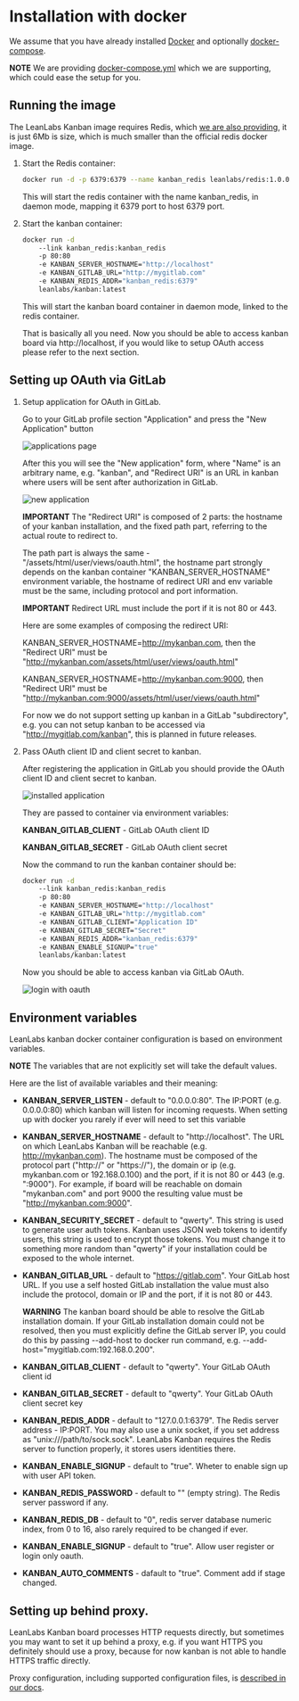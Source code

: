 # Installation with docker

We assume that you have already installed [Docker](https://www.docker.com/) and optionally [docker-compose](https://docs.docker.com/compose/).

**NOTE** We are providing [docker-compose.yml](/docker-compose.yml) which we are supporting, which could ease the setup for you.


## Running the image

The LeanLabs Kanban image requires Redis, which [we are also providing](https://hub.docker.com/r/leanlabs/redis/), it is just 6Mb is size, which is much smaller than the official redis docker image.

1. Start the Redis container:

    ```bash
    docker run -d -p 6379:6379 --name kanban_redis leanlabs/redis:1.0.0
    ```

    This will start the redis container with the name kanban_redis, in daemon mode, mapping it 6379 port to host 6379 port.

2. Start the kanban container:

    ```bash
    docker run -d
        --link kanban_redis:kanban_redis
        -p 80:80
        -e KANBAN_SERVER_HOSTNAME="http://localhost"
        -e KANBAN_GITLAB_URL="http://mygitlab.com"
        -e KANBAN_REDIS_ADDR="kanban_redis:6379"
        leanlabs/kanban:latest
    ```

    This will start the kanban board container in daemon mode, linked to the redis container.

    That is basically all you need. Now you should be able to access kanban board via http://localhost,
    if you would like to setup OAuth access please refer to the next section.

## Setting up OAuth via GitLab

1. Setup application for OAuth in GitLab.

    Go to your GitLab profile section "Application" and press the "New Application" button

    ![applications page](gitlab_oauth/applications.jpg)

    After this you will see the "New application" form, where "Name" is an arbitrary name,
    e.g. "kanban", and "Redirect URI" is an URL in kanban where users will be sent after authorization in GitLab.

    ![new application](gitlab_oauth/create_desc.jpg)

    **IMPORTANT** The "Redirect URI" is composed of 2 parts: the hostname of your kanban installation,
    and the fixed path part, referring to the actual route to redirect to.

    The path part is always the same -  "/assets/html/user/views/oauth.html",
    the hostname part strongly depends on the kanban container "KANBAN_SERVER_HOSTNAME" environment variable,
    the hostname of redirect URI and env variable must be the same, including protocol and port information.

    **IMPORTANT** Redirect URL must include the port if it is not 80 or 443.

    Here are some examples of composing the redirect URI:

    KANBAN_SERVER_HOSTNAME=http://mykanban.com, then the "Redirect URI" must be "http://mykanban.com/assets/html/user/views/oauth.html"

    KANBAN_SERVER_HOSTNAME=http://mykanban.com:9000, then "Redirect URI" must be "http://mykanban.com:9000/assets/html/user/views/oauth.html"

    For now we do not support setting up kanban in a GitLab "subdirectory",
    e.g. you can not setup kanban to be accessed via "http://mygitlab.com/kanban", this is planned in future releases.

2. Pass OAuth client ID and client secret to kanban.

    After registering the application in GitLab you should provide the OAuth client ID and client secret to kanban.

    ![installed application](gitlab_oauth/create_success_alt.jpg)

    They are passed to container via environment variables:

    **KANBAN_GITLAB_CLIENT** - GitLab OAuth client ID

    **KANBAN_GITLAB_SECRET** - GitLab OAuth client secret

    Now the command to run the kanban container should be:

    ```bash
    docker run -d
        --link kanban_redis:kanban_redis
        -p 80:80
        -e KANBAN_SERVER_HOSTNAME="http://localhost"
        -e KANBAN_GITLAB_URL="http://mygitlab.com"
        -e KANBAN_GITLAB_CLIENT="Application ID"
        -e KANBAN_GITLAB_SECRET="Secret"
        -e KANBAN_REDIS_ADDR="kanban_redis:6379"
        -e KANBAN_ENABLE_SIGNUP="true"
        leanlabs/kanban:latest
    ```
    Now you should be able to access kanban via GitLab OAuth.

    ![login with oauth](gitlab_oauth/login_with_oauth_alt.jpg)

## Environment variables

LeanLabs kanban docker container configuration is based on environment variables.

**NOTE** The variables that are not explicitly set will take the default values.

Here are the list of available variables and their meaning:

- **KANBAN_SERVER_LISTEN** - default to "0.0.0.0:80".
The IP:PORT (e.g. 0.0.0.0:80) which kanban will listen for incoming requests.
When setting up with docker you rarely if ever will need to set this variable

- **KANBAN_SERVER_HOSTNAME** - default to "http://localhost".
The URL on which LeanLabs Kanban will be reachable (e.g. http://mykanban.com).
The hostname must be composed of the protocol part ("http://" or "https://"),
the domain or ip (e.g. mykanban.com or 192.168.0.100) and the port, if it is not 80 or 443 (e.g. ":9000").
For example, if board will be reachable on domain "mykanban.com" and port 9000 the resulting value must be "http://mykanban.com:9000".

- **KANBAN_SECURITY_SECRET** - default to "qwerty". This string is used to generate user auth tokens.
 Kanban uses JSON web tokens to identify users, this string is used to encrypt those tokens.
 You must change it to something more random than "qwerty" if your installation could be exposed to the whole internet.

- **KANBAN_GITLAB_URL** - default to "https://gitlab.com". Your GitLab host URL.
If you use a self hosted GitLab installation the value must also include the protocol, domain or IP and the port, if it is not 80 or 443.

    **WARNING** The kanban board should be able to resolve the GitLab installation domain. If your GitLab installation domain could not be resolved, then you must explicitly define the GitLab server IP, you could do this by passing --add-host to docker run command, e.g. --add-host="mygitlab.com:192.168.0.200".

- **KANBAN_GITLAB_CLIENT** - default to "qwerty". Your GitLab OAuth client id

- **KANBAN_GITLAB_SECRET** - default to "qwerty". Your GitLab OAuth client secret key

- **KANBAN_REDIS_ADDR** - default to "127.0.0.1:6379". The Redis server address - IP:PORT.
You may also use a unix socket, if you set address as "unix:///path/to/sock.sock".
LeanLabs Kanban requires the Redis server to function properly, it stores users identities there.

- **KANBAN_ENABLE_SIGNUP** - default to "true". Wheter to enable sign up with user API token.

- **KANBAN_REDIS_PASSWORD** - default to "" (empty string). The Redis server password if any.

- **KANBAN_REDIS_DB** - default to "0", redis server database numeric index, from 0 to 16, also rarely required to be changed if ever.

- **KANBAN_ENABLE_SIGNUP** - default to "true". Allow user register or login only oauth.

- **KANBAN_AUTO_COMMENTS** - dafault to "true". Comment add if stage changed.

## Setting up behind proxy.

LeanLabs Kanban board processes HTTP requests directly, but sometimes you may want to set it up behind a proxy,
e.g. if you want HTTPS you definitely should use a proxy, because for now kanban is not able to handle HTTPS traffic directly.

Proxy configuration, including supported configuration files, is [described in our docs](/docs/configuration/).
